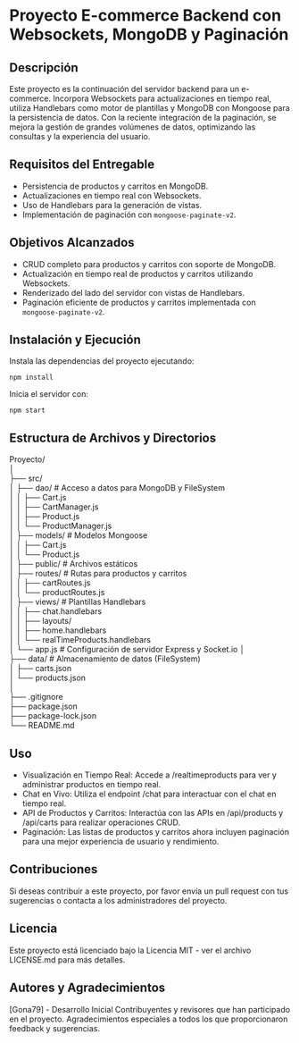 # Proyecto E-commerce Backend con Websockets, MongoDB y Paginación

## Descripción
Este proyecto es la continuación del servidor backend para un e-commerce. Incorpora Websockets para actualizaciones en tiempo real, utiliza Handlebars como motor de plantillas y MongoDB con Mongoose para la persistencia de datos. Con la reciente integración de la paginación, se mejora la gestión de grandes volúmenes de datos, optimizando las consultas y la experiencia del usuario.

## Requisitos del Entregable
- Persistencia de productos y carritos en MongoDB.
- Actualizaciones en tiempo real con Websockets.
- Uso de Handlebars para la generación de vistas.
- Implementación de paginación con `mongoose-paginate-v2`.

## Objetivos Alcanzados
- CRUD completo para productos y carritos con soporte de MongoDB.
- Actualización en tiempo real de productos y carritos utilizando Websockets.
- Renderizado del lado del servidor con vistas de Handlebars.
- Paginación eficiente de productos y carritos implementada con `mongoose-paginate-v2`.

## Instalación y Ejecución
Instala las dependencias del proyecto ejecutando:  

```
npm install  
```  

Inicia el servidor con:  

```
npm start  
```  

## Estructura de Archivos y Directorios

Proyecto/  
│  
├── src/  
│   ├── dao/                 # Acceso a datos para MongoDB y FileSystem  
│   │   ├── Cart.js  
│   │   ├── CartManager.js  
│   │   ├── Product.js  
│   │   └── ProductManager.js  
│   ├── models/              # Modelos Mongoose  
│   │   ├── Cart.js  
│   │   └── Product.js  
│   ├── public/              # Archivos estáticos  
│   ├── routes/              # Rutas para productos y carritos  
│   │   ├── cartRoutes.js  
│   │   └── productRoutes.js  
│   ├── views/               # Plantillas Handlebars  
│   │   ├── chat.handlebars  
│   │   ├── layouts/  
│   │   ├── home.handlebars  
│   │   └── realTimeProducts.handlebars  
│   └── app.js               # Configuración de servidor Express y Socket.io
│  
├── data/                    # Almacenamiento de datos (FileSystem)  
│   ├── carts.json  
│   └── products.json  
│  
├── .gitignore  
├── package.json  
├── package-lock.json  
└── README.md  

## Uso  

- Visualización en Tiempo Real: Accede a /realtimeproducts para ver y administrar productos en tiempo real.  
- Chat en Vivo: Utiliza el endpoint /chat para interactuar con el chat en tiempo real.  
- API de Productos y Carritos: Interactúa con las APIs en /api/products y /api/carts para realizar operaciones CRUD.  
- Paginación: Las listas de productos y carritos ahora incluyen paginación para una mejor experiencia de usuario y rendimiento.  

## Contribuciones  

Si deseas contribuir a este proyecto, por favor envía un pull request con tus sugerencias o contacta a los administradores del proyecto.

## Licencia
Este proyecto está licenciado bajo la Licencia MIT - ver el archivo LICENSE.md para más detalles.

## Autores y Agradecimientos
[Gona79] - Desarrollo Inicial
Contribuyentes y revisores que han participado en el proyecto.
Agradecimientos especiales a todos los que proporcionaron feedback y sugerencias.